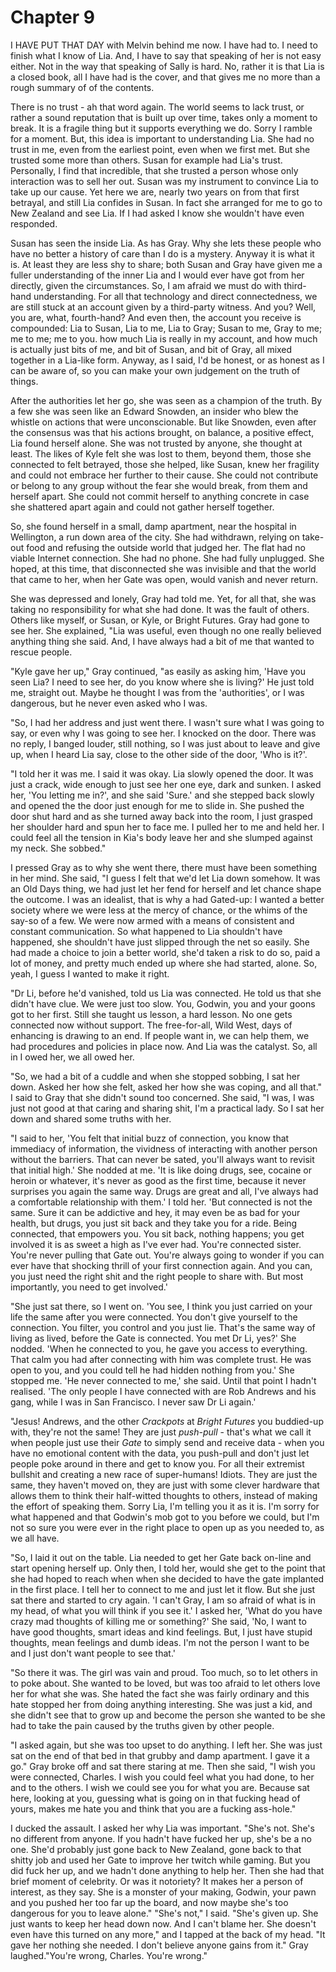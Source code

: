 
# Chapter 9

<!-- Edits here - unfinished chapter -->

<span class="firstLetter">I</span> HAVE PUT THAT DAY with Melvin behind me now. I have had to. I need to finish what I know of Lia. And, I have to say that speaking of her is not easy either. Not in the way that speaking of Sally is hard. No, rather it is that Lia is a closed book, all I have had is the cover, and that gives me no more than a rough summary of of the contents.

There is no trust - ah that word again. The world seems to lack trust, or rather a sound reputation that is built up over time, takes only a moment to break. It is a fragile thing but it supports everything we do. Sorry I ramble for a moment. But, this idea is important to understanding Lia. She had no trust in me, even from the earliest point, even when we first met. But she trusted some more than others. Susan for example had Lia's trust. Personally, I find that incredible, that she trusted a person whose only interaction was to sell her out. Susan was my instrument to convince Lia to take up our cause. Yet here we are, nearly two years on from that first betrayal, and still Lia confides in Susan. In fact she arranged for me to go to New Zealand and see Lia. If I had asked I know she wouldn't have even responded.

Susan has seen the inside Lia. As has Gray. Why she lets these people who have no better a history of care than I do is a mystery. Anyway it is what it is. At least they are less shy to share; both Susan and Gray have given me a fuller understanding of the inner Lia and I would ever have got from her directly, given the circumstances. So, I am afraid we must do with third-hand understanding. For all that technology and direct connectedness, we are still stuck at an account given by a third-party witness. And you? Well, you are, what, fourth-hand? And even then, the account you receive is compounded: Lia to Susan, Lia to me, Lia to Gray; Susan to me, Gray to me; me to me; me to you. how much Lia is really in my account, and how much is actually just bits of me, and bit of Susan, and bit of Gray, all mixed together in a Lia-like form. Anyway, as I said, I'd be honest, or as honest as I can be aware of, so you can make your own judgement on the truth of things.



After the authorities let her go, she was seen as a champion of the truth. By a few she was seen like an Edward Snowden, an insider who blew the whistle on actions that were unconscionable. But like Snowden, even after the consensus was that his actions brought, on balance, a positive effect, Lia found herself alone. She was not trusted by anyone, she thought at least. The likes of Kyle felt she was lost to them, beyond them, those she connected to felt betrayed, those she helped, like Susan, knew her fragility and could not embrace her further to their cause. She could not contribute or belong to any group without the fear she would break, from them and herself apart. She could not commit herself to anything concrete in case she shattered apart again and could not gather herself together.

So, she found herself in a small, damp apartment, near the hospital in Wellington, a run down area of the city. She had withdrawn, relying on take-out food and refusing the outside world that judged her. The flat had no viable Internet connection. She had no phone. She had fully unplugged. She hoped, at this time, that disconnected she was invisible and that the world that came to her, when her Gate was open, would vanish and never return.

She was depressed and lonely, Gray had told me. Yet, for all that, she was taking no responsibility for what she had done. It was the fault of others. Others like myself, or Susan, or Kyle, or Bright Futures. Gray had gone to see her. She explained, "Lia was useful, even though no one really believed anything thing she said. And, I have always had a bit of me that wanted to rescue people.

"Kyle gave her up," Gray continued, "as easily as asking him, 'Have you seen Lia? I need to see her, do you know where she is living?' He just told me, straight out. Maybe he thought I was from the 'authorities', or I was dangerous, but he never even asked who I was.

"So, I had her address and just went there. I wasn't sure what I was going to say, or even why I was going to see her. I knocked on the door. There was no reply, I banged louder, still nothing, so I was just about to leave and give up, when I heard Lia say, close to the other side of the door, 'Who is it?'.

"I told her it was me. I said it was okay. Lia slowly opened the door. It was just a crack, wide enough to just see her one eye, dark and sunken. I asked her, 'You letting me in?', and she said 'Sure.' and she stepped back slowly and opened the the door just enough for me to slide in. She pushed the door shut hard and as she turned away back into the room, I just grasped her shoulder hard and spun her to face me. I pulled her to me and held her. I could feel all the tension in Kia's body leave her and she slumped against my neck. She sobbed."

I pressed Gray as to why she went there, there must have been something in her mind. She said, "I guess I felt that we'd let Lia down somehow. It was an Old Days thing, we had just let her fend for herself and let chance shape the outcome. I was an idealist, that is why a had Gated-up: I wanted a better society where we were less at the mercy of chance, or the whims of the say-so of a few. We were now armed with a means of consistent and constant communication. So what happened to Lia shouldn't have happened, she shouldn't have just slipped through the net so easily. She had made a choice to join a better world, she'd taken a risk to do so, paid a lot of money, and pretty much ended up where she had started, alone. So, yeah, I guess I wanted to make it right.

"Dr Li, before he'd vanished, told us Lia was connected. He told us that she didn't have clue. We were just too slow. You, Godwin, you and your goons got to her first. Still she taught us lesson, a hard lesson. No one gets connected now without support. The free-for-all, Wild West, days of enhancing is drawing to an end. If people want in, we can help them, we had procedures and policies in place now. And Lia was the catalyst. So, all in I owed her, we all owed her.

"So, we had a bit of a cuddle and when she stopped sobbing, I sat her down. Asked her how she felt, asked her how she was coping, and all that." I said to Gray that she didn't sound too concerned. She said, "I was, I was just not good at that caring and sharing shit, I'm a practical lady. So I sat her down and shared some truths with her.

"I said to her, 'You felt that initial buzz of connection, you know that immediacy of information, the vividness of interacting with another person without the barriers. That can never be sated, you'll always want to revisit that initial high.' She nodded at me. 'It is like doing drugs, see, cocaine or heroin or whatever, it's never as good as the first time, because it never surprises you again the same way. Drugs are great and all, I've always had a comfortable relationship with them.' I told her. 'But connected is not the same. Sure it can be addictive and hey, it may even be as bad for your health, but drugs, you just sit back and they take you for a ride. Being connected, that empowers you. You sit back, nothing happens; you get involved it is as sweet a high as I've ever had. You're connected sister. You're never pulling that Gate out. You're always going to wonder if you can ever have that shocking thrill of your first connection again. And you can, you just need the right shit and the right people to share with. But most importantly, you need to get involved.'

"She just sat there, so I went on. 'You see, I think you just carried on your life the same after you were connected. You don't give yourself to the connection. You filter, you control and you just lie. That's the same way of living as lived, before the Gate is connected. You met Dr Li, yes?' She nodded. 'When he connected to you, he gave you access to everything. That calm you had after connecting with him was complete trust. He was open to you, and you could tell he had hidden nothing from you.' She stopped me. 'He never connected to me,' she said. Until that point I hadn't realised. 'The only people I have connected with are Rob Andrews and his gang, while I was in San Francisco. I never saw Dr Li again.'

"Jesus! Andrews, and the other *Crackpots* at *Bright Futures* you buddied-up with, they're not the same! They are just *push-pull* - that's what we call it when people just use their *Gate* to simply send and receive data - when you have no emotional content with the data, you push-pull and don't just let people poke around in there and get to know you. For all their extremist bullshit and creating a new race of super-humans! Idiots. They are just the same, they haven't moved on, they are just with some clever hardware that allows them to think their half-witted thoughts to others, instead of making the effort of speaking them. Sorry Lia, I'm telling you it as it is. I'm sorry for what happened and that Godwin's mob got to you before we could, but I'm not so sure you were ever in the right place to open up as you needed to, as we all have.

"So, I laid it out on the table. Lia needed to get her Gate back on-line and start opening herself up. Only then, I told her, would she get to the point that she had hoped to reach when when she decided to have the gate implanted in the first place. I tell her to connect to me and just let it flow. But she just sat there and started to cry again. 'I can't Gray, I am so afraid of what is in my head, of what you will think if you see it.' I asked her, 'What do you have crazy mad thoughts of killing me or something?' She said, 'No, I want to have good thoughts, smart ideas and kind feelings. But, I just have stupid thoughts, mean feelings and dumb ideas. I'm not the person I want to be and I just don't want people to see that.'

"So there it was. The girl was vain and proud. Too much, so to let others in to poke about. She wanted to be loved, but was too afraid to let others love her for what she was. She hated the fact she was fairly ordinary and this hate stopped her from doing anything interesting. She was just a kid, and she didn't see that to grow up and become the person she wanted to be she had to take the pain caused by the truths given by other people.

"I asked again, but she was too upset to do anything. I left her. She was just sat on the end of that bed in that grubby and damp apartment. I gave it a go." Gray broke off and sat there staring at me. Then she said, "I wish you were connected, Charles. I wish you could feel what you had done, to her and to the others. I wish we could see you for what you are. Because sat here, looking at you, guessing what is going on in that fucking head of yours, makes me hate you and think that you are a fucking ass-hole."

I ducked the assault. I asked her why Lia was important. "She's not. She's no different from anyone. If you hadn't have fucked her up, she's be a no one. She'd probably just gone back to New Zealand, gone back to that shitty job and used her Gate to improve her twitch while gaming. But you did fuck her up, and we hadn't done anything to help her. Then she had that brief moment of celebrity. Or was it notoriety? It makes her a person of interest, as they say. She is a monster of your making, Godwin, your pawn and you pushed her too far up the board, and now maybe she's too dangerous for you to leave alone." "She's not," I said. "She's given up. She just wants to keep her head down now. And I can't blame her. She doesn't even have this turned on any more," and I tapped at the back of my head. "It gave her nothing she needed. I don't believe anyone gains from it." Gray laughed."You're wrong, Charles. You're wrong."

